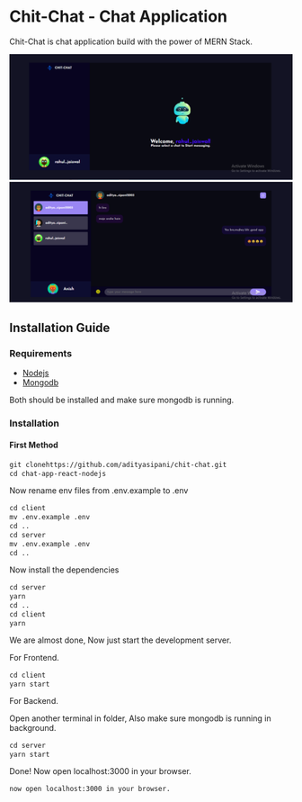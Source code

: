 # Chit-Chat - Chat Application 
Chit-Chat is chat application build with the power of MERN Stack.



![home page](./images/chit-chat.png)
![chat interface](./images/chatsection.png)

## Installation Guide

### Requirements
- [Nodejs](https://nodejs.org/en/download)
- [Mongodb](https://www.mongodb.com/docs/manual/administration/install-community/)

Both should be installed and make sure mongodb is running.
### Installation

#### First Method
```shell
git clonehttps://github.com/adityasipani/chit-chat.git
cd chat-app-react-nodejs
```
Now rename env files from .env.example to .env
```shell
cd client
mv .env.example .env
cd ..
cd server
mv .env.example .env
cd ..
```

Now install the dependencies
```shell
cd server
yarn
cd ..
cd client
yarn
```
We are almost done, Now just start the development server.

For Frontend.
```shell
cd client
yarn start
```
For Backend.

Open another terminal in folder, Also make sure mongodb is running in background.
```shell
cd server
yarn start
```
Done! Now open localhost:3000 in your browser.
```
now open localhost:3000 in your browser.

